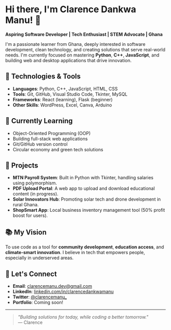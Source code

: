 # Hi there, I'm Clarence Dankwa Manu! 👋

**Aspiring Software Developer | Tech Enthusiast | STEM Advocate | Ghana**

I'm a passionate learner from Ghana, deeply interested in software development, clean technology, and creating solutions that serve real-world needs. I'm currently focused on mastering **Python**, **C++**, **JavaScript**, and building web and desktop applications that drive innovation.

## 🔧 Technologies & Tools
- **Languages**: Python, C++, JavaScript, HTML, CSS
- **Tools**: Git, GitHub, Visual Studio Code, Tkinter, MySQL
- **Frameworks**: React (learning), Flask (beginner)
- **Other Skills**: WordPress, Excel, Canva, Arduino

## 🌱 Currently Learning
- Object-Oriented Programming (OOP)
- Building full-stack web applications
- Git/GitHub version control
- Circular economy and green tech solutions

## 🚀 Projects
- **MTN Payroll System**: Built in Python with Tkinter, handling salaries using polymorphism.
- **PDF Upload Portal**: A web app to upload and download educational content (in progress).
- **Solar Innovators Hub**: Promoting solar tech and drone development in rural Ghana.
- **ShopSmart App**: Local business inventory management tool (50% profit boost for users).

## 📚 My Vision
To use code as a tool for **community development**, **education access**, and **climate-smart innovation**. I believe in tech that empowers people, especially in underserved areas.

## 💬 Let's Connect
- **Email**: clarencemanu.dev@gmail.com
- **LinkedIn**: [linkedin.com/in/clarencedankwamanu](https://linkedin.com/in/clarencedabkwamanu)
- **Twitter**: [@clarencemanu_](https://twitter.com/clarencemanu_)
- **Portfolio**: Coming soon!

---

> _"Building solutions for today, while coding a better tomorrow."_  
> — Clarence
